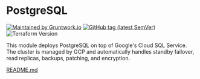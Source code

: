 <!--
:type: service
:name: PostgreSQL
:description: Deploy and manage PostgreSQL on GCP using Google's Cloud SQL Service
:icon: /_docs/postgresql.png
:category: database
:cloud: gcp
:tags: data, database, sql, postgresql
:license: open-source
:built-with: terraform
-->
# PostgreSQL
[![Maintained by Gruntwork.io](https://img.shields.io/badge/maintained%20by-gruntwork.io-%235849a6.svg)](https://gruntwork.io/?ref=repo_google_cloudsql)
[![GitHub tag (latest SemVer)](https://img.shields.io/github/tag/tnn-gruntwork-io/terraform-google-sql.svg?label=latest)](http://github.com/tnn-gruntwork-io/terraform-google-sql/releases/latest)
![Terraform Version](https://img.shields.io/badge/tf-%3E%3D1.0.x-blue.svg)

This module deploys PostgreSQL on top of Google's Cloud SQL Service. The cluster is managed by GCP and automatically handles 
standby failover, read replicas, backups, patching, and encryption.

[README.md](./README.md)
